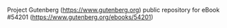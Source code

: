 Project Gutenberg (https://www.gutenberg.org) public repository for
eBook #54201 (https://www.gutenberg.org/ebooks/54201)
